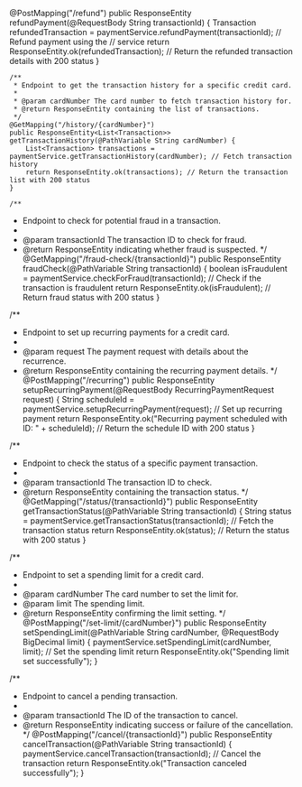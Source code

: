 @PostMapping("/refund")
    public ResponseEntity<Transaction> refundPayment(@RequestBody String transactionId) {
        Transaction refundedTransaction = paymentService.refundPayment(transactionId); // Refund payment using the
                                                                                       // service
        return ResponseEntity.ok(refundedTransaction); // Return the refunded transaction details with 200 status
    }


    /**
     * Endpoint to get the transaction history for a specific credit card.
     * 
     * @param cardNumber The card number to fetch transaction history for.
     * @return ResponseEntity containing the list of transactions.
     */
    @GetMapping("/history/{cardNumber}")
    public ResponseEntity<List<Transaction>> getTransactionHistory(@PathVariable String cardNumber) {
        List<Transaction> transactions = paymentService.getTransactionHistory(cardNumber); // Fetch transaction history
        return ResponseEntity.ok(transactions); // Return the transaction list with 200 status
    }

    /**
 * Endpoint to check for potential fraud in a transaction.
 * 
 * @param transactionId The transaction ID to check for fraud.
 * @return ResponseEntity indicating whether fraud is suspected.
 */
@GetMapping("/fraud-check/{transactionId}")
public ResponseEntity<Boolean> fraudCheck(@PathVariable String transactionId) {
    boolean isFraudulent = paymentService.checkForFraud(transactionId); // Check if the transaction is fraudulent
    return ResponseEntity.ok(isFraudulent); // Return fraud status with 200 status
}


/**
 * Endpoint to set up recurring payments for a credit card.
 * 
 * @param request The payment request with details about the recurrence.
 * @return ResponseEntity containing the recurring payment details.
 */
@PostMapping("/recurring")
public ResponseEntity<String> setupRecurringPayment(@RequestBody RecurringPaymentRequest request) {
    String scheduleId = paymentService.setupRecurringPayment(request); // Set up recurring payment
    return ResponseEntity.ok("Recurring payment scheduled with ID: " + scheduleId); // Return the schedule ID with 200 status
}


/**
 * Endpoint to check the status of a specific payment transaction.
 * 
 * @param transactionId The transaction ID to check.
 * @return ResponseEntity containing the transaction status.
 */
@GetMapping("/status/{transactionId}")
public ResponseEntity<String> getTransactionStatus(@PathVariable String transactionId) {
    String status = paymentService.getTransactionStatus(transactionId); // Fetch the transaction status
    return ResponseEntity.ok(status); // Return the status with 200 status
}





/**
 * Endpoint to set a spending limit for a credit card.
 * 
 * @param cardNumber The card number to set the limit for.
 * @param limit The spending limit.
 * @return ResponseEntity confirming the limit setting.
 */
@PostMapping("/set-limit/{cardNumber}")
public ResponseEntity<String> setSpendingLimit(@PathVariable String cardNumber, @RequestBody BigDecimal limit) {
    paymentService.setSpendingLimit(cardNumber, limit); // Set the spending limit
    return ResponseEntity.ok("Spending limit set successfully");
}


/**
 * Endpoint to cancel a pending transaction.
 * 
 * @param transactionId The ID of the transaction to cancel.
 * @return ResponseEntity indicating success or failure of the cancellation.
 */
@PostMapping("/cancel/{transactionId}")
public ResponseEntity<String> cancelTransaction(@PathVariable String transactionId) {
    paymentService.cancelTransaction(transactionId); // Cancel the transaction
    return ResponseEntity.ok("Transaction canceled successfully");
}
